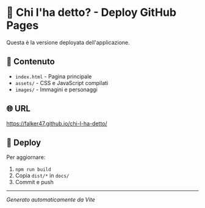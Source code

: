 # 🚀 Chi l'ha detto? - Deploy GitHub Pages

Questa è la versione deployata dell'applicazione.

## 📁 Contenuto
- `index.html` - Pagina principale
- `assets/` - CSS e JavaScript compilati
- `images/` - Immagini e personaggi

## 🌐 URL
https://falker47.github.io/chi-l-ha-detto/

## 🔧 Deploy
Per aggiornare:
1. `npm run build`
2. Copia `dist/*` in `docs/`
3. Commit e push

---
*Generato automaticamente da Vite*

